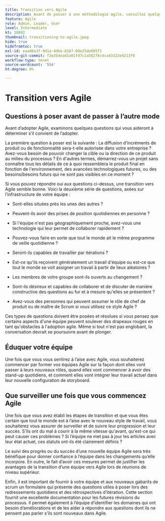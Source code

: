 ```yaml
---
title: Transition vers Agile
description: Avant de passer à une méthodologie agile, consultez quelques conseils et questions à poser.
feature: Agile
role: Admin, Leader, User
level: Intermediate
kt: 10892
thumbnail: transitioning-to-agile.jpeg
hide: true
hidefromtoc: true
exl-id: eaad6a3f-9d1a-4dbe-8187-09e25de605f1
source-git-commit: f3e354ead1a01fd7c1a58276c4ca43322e4213f0
workflow-type: tm+mt
source-wordcount: '554'
ht-degree: 0%

---
```


# Transition vers Agile

## Questions à poser avant de passer à l’autre mode

Avant d’adopter Agile, examinons quelques questions qui vous aideront à déterminer s’il convient de l’adopter.

La première question à poser est la suivante : La diffusion d’incréments de produit ou de fonctionnalité sera-t-elle autorisée dans votre entreprise ? Avez-vous besoin de pouvoir changer la cible ou la direction de ce produit au milieu du processus ? En d&#39;autres termes, démarrez-vous un projet sans connaître tous les détails de ce à quoi ressemblera le produit final en fonction de l&#39;environnement, des avancées technologiques futures, ou des besoins/besoins futurs qui ne sont pas visibles en ce moment ?

Si vous pouvez répondre oui aux questions ci-dessus, une transition vers Agile semble bonne. Voici la deuxième série de questions, axées sur l’infrastructure de votre équipe :

* Sont-elles situées près les unes des autres ?

* Peuvent-ils avoir des prises de position quotidiennes en personne ?

* Si l&#39;équipe n&#39;est pas géographiquement proche, avez-vous une technologie qui leur permet de collaborer rapidement ?

* Pouvez-vous faire en sorte que tout le monde ait le même programme de veille quotidienne ?

* Seront-ils capables de travailler par itérations ?

* Est-ce qu&#39;ils reçoivent généralement un travail d&#39;équipe ou est-ce que tout le monde se voit assigner un travail à partir de lieux aléatoires ?

* Les membres de votre groupe sont-ils ouverts au changement ?

* Sont-ils désireux et capables de collaborer et de discuter de manière constructive des questions au fur et à mesure qu&#39;elles se présentent ?

* Avez-vous des personnes qui peuvent assumer le rôle de chef de produit ou de maître de Scrum si vous utilisez ce style Agile ?


Ces types de questions doivent être posées et résolues si vous pensez que certains aspects d&#39;une équipe peuvent soulever des drapeaux rouges en tant qu&#39;obstacles à l&#39;adoption agile. Même si tout n&#39;est pas englobant, la conversation devrait se poursuivre avant de plonger.


## Éduquer votre équipe

Une fois que vous vous sentirez à l’aise avec Agile, vous souhaiterez commencer par former vos équipes Agile sur la façon dont elles vont passer à leurs nouveaux rôles, quand elles vont commencer à avoir des stand-up quotidiens, et comment elles vont intégrer leur travail actuel dans leur nouvelle configuration de storyboard.


## Que surveiller une fois que vous commencez Agile

Une fois que vous avez établi les étapes de transition et que vous êtes certain que tout le monde est à l’aise avec le nouveau style de travail, vous souhaiterez vous assurer de surveiller et de suivre leur progression et leur succès. S&#39;ils ont du mal à courir à la même vitesse qu&#39;avant, qu&#39;est-ce qui peut causer ces problèmes ? Si l’équipe ne met pas à jour les articles avec leur état actuel, ces statuts ont-ils été clairement définis ?

Le suivi des progrès ou du succès d’une nouvelle équipe Agile sera très bénéfique pour donner confiance à l’équipe dans les changements qu’elle incorpore. En outre, le fait d’avoir ces mesures permet de justifier les avantages de la transition d’une équipe vers Agile lors de réunions de niveau supérieur.

Enfin, il est important de fournir à votre équipe et aux nouveaux gabarits de scrum un formulaire qui présente des questions utiles à poser lors des redressements quotidiens et des rétrospectives d’itération. Cette section fournit une excellente documentation pour les futures révisions du processus. Il permet également à l’équipe d’identifier les domaines qui ont besoin d’améliorations et de les aider à répondre aux questions dont ils ne pensent pas parler s’ils sont nouveaux dans Agile.
